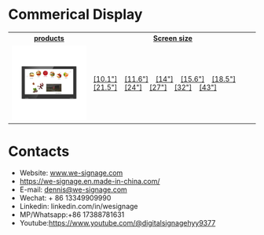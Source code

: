 # Commerical Display


<table textalign="center">
<tr>
    <th><a href="">products</a></th>
    <th><a href="">Screen size</a></th>
    
</tr>
<tr>
    <td width="33%"><a href=""><img src="./img/main_p_3.jpg" width="100%" height="auto"/></a></td>
    <td width="73%">
        <a href="./specification/10.1.png">[10.1"]</a>&nbsp;&nbsp;&nbsp;
        <a href="./specification/11.6.png">[11.6"]</a>&nbsp;&nbsp;&nbsp;
         <a href="./specification/14.png">[14"]</a>&nbsp;&nbsp;&nbsp;
          <a href="./specification/15.6.png">[15.6"]</a>&nbsp;&nbsp;&nbsp;
           <a href="./specification/18.5.png">[18.5"]</a>&nbsp;&nbsp;&nbsp;
            <a href="./specification/21.5.png">[21.5"]</a>&nbsp;&nbsp;&nbsp;
            <a href="./specification/24.png">[24"]</a>&nbsp;&nbsp;&nbsp;
            <a href="./specification/27.png">[27"]</a>&nbsp;&nbsp;&nbsp;
            <a href="./specification/32.png">[32"]</a>&nbsp;&nbsp;&nbsp;
            <a href="./specification/43.png">[43"]</a>
    </td>
   
</tr>

</table>

# Contacts

- Website: www.we-signage.com
- https://we-signage.en.made-in-china.com/
- E-mail: dennis@we-signage.com
- Wechat: + 86 13349909990
- Linkedin: linkedin.com/in/wesignage
- MP/Whatsapp:+86 17388781631
- Youtube:<a href="https://www.youtube.com/@digitalsignagehyy9377">https://www.youtube.com/@digitalsignagehyy9377</a>
